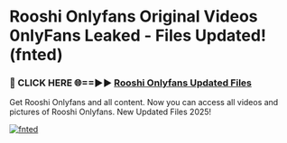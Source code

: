 # Rooshi Onlyfans Original Videos 0nlyFans Leaked - Files Updated! (fnted)

<h3>🔴 CLICK HERE 🌐==►► <a href="https://tinyurl.com/x26r9saj" rel="nofollow">Rooshi Onlyfans Updated Files</a></h3>

Get Rooshi Onlyfans and all content. Now you can access all videos and pictures of Rooshi Onlyfans. New Updated Files 2025!

[![fnted](https://i.imgur.com/LkgZPqh.gif)](https://tinyurl.com/x26r9saj)
